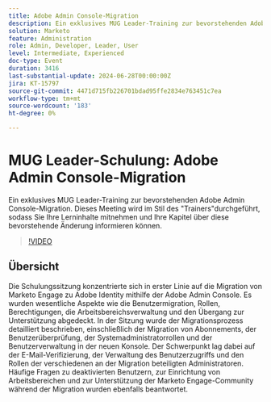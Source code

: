 ```yaml
---
title: Adobe Admin Console-Migration
description: Ein exklusives MUG Leader-Training zur bevorstehenden Adobe Admin Console-Migration. Dieses Meeting wird im Stil des "Trainers"durchgeführt, sodass Sie Ihre Lerninhalte mitnehmen und Ihre Kapitel über diese bevorstehende Änderung informieren können.
solution: Marketo
feature: Administration
role: Admin, Developer, Leader, User
level: Intermediate, Experienced
doc-type: Event
duration: 3416
last-substantial-update: 2024-06-28T00:00:00Z
jira: KT-15797
source-git-commit: 4471d715fb226701bdad95ffe2834e763451c7ea
workflow-type: tm+mt
source-wordcount: '183'
ht-degree: 0%

---
```



# MUG Leader-Schulung: Adobe Admin Console-Migration

Ein exklusives MUG Leader-Training zur bevorstehenden Adobe Admin Console-Migration. Dieses Meeting wird im Stil des &quot;Trainers&quot;durchgeführt, sodass Sie Ihre Lerninhalte mitnehmen und Ihre Kapitel über diese bevorstehende Änderung informieren können.

>[!VIDEO](https://video.tv.adobe.com/v/3430626/?learn=on)

## Übersicht

Die Schulungssitzung konzentrierte sich in erster Linie auf die Migration von Marketo Engage zu Adobe Identity mithilfe der Adobe Admin Console. Es wurden wesentliche Aspekte wie die Benutzermigration, Rollen, Berechtigungen, die Arbeitsbereichsverwaltung und den Übergang zur Unterstützung abgedeckt. In der Sitzung wurde der Migrationsprozess detailliert beschrieben, einschließlich der Migration von Abonnements, der Benutzerüberprüfung, der Systemadministratorrollen und der Benutzerverwaltung in der neuen Konsole. Der Schwerpunkt lag dabei auf der E-Mail-Verifizierung, der Verwaltung des Benutzerzugriffs und den Rollen der verschiedenen an der Migration beteiligten Administratoren. Häufige Fragen zu deaktivierten Benutzern, zur Einrichtung von Arbeitsbereichen und zur Unterstützung der Marketo Engage-Community während der Migration wurden ebenfalls beantwortet.